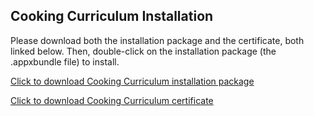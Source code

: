 ## Cooking Curriculum Installation

Please download both the installation package and the certificate, both linked below. Then, double-click on the installation package (the .appxbundle file) to install.

<a href="https://s3.us-east-2.amazonaws.com/cooking-curriculum/CookingCurriculum_1.1.0.0_x86_x64_arm_Debug.appxbundle">Click to download Cooking Curriculum installation package</a>

<a href="https://s3.us-east-2.amazonaws.com/cooking-curriculum/CookingCurriculum_1.1.0.0_x86_x64_arm_Debug.cer">Click to download Cooking Curriculum certificate</a>
